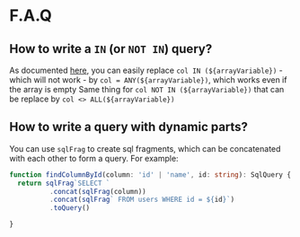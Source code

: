 # F.A.Q

## How to write a `IN` (or `NOT IN`) query?

As documented [here](https://github.com/brianc/node-postgres/wiki/FAQ#11-how-do-i-build-a-where-foo-in--query-to-find-rows-matching-an-array-of-values),
you can easily replace `col IN (${arrayVariable})` - which will not work - by `col = ANY(${arrayVariable})`, which works even if the array is empty
Same thing for `col NOT IN (${arrayVariable})` that can be replace by `col <> ALL(${arrayVariable})`

## How to write a query with dynamic parts?

You can use `sqlFrag` to create sql fragments, which can be concatenated with each other to form a query.
For example:

```ts
function findColumnById(column: 'id' | 'name', id: string): SqlQuery {
  return sqlFrag`SELECT `
          .concat(sqlFrag(column))
          .concat(sqlFrag` FROM users WHERE id = ${id}`)
          .toQuery()

}
```